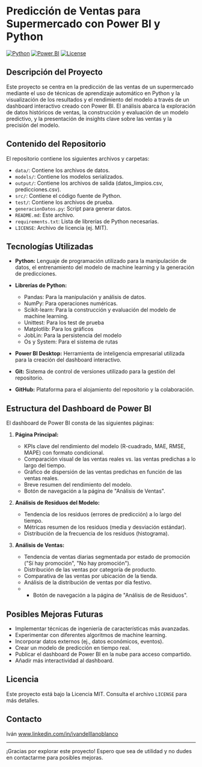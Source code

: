 # Predicción de Ventas para Supermercado con Power BI y Python

[![Python](https://img.shields.io/badge/Python-3.x-blue.svg)](https://www.python.org/)
[![Power BI](https://img.shields.io/badge/Power%20BI-Desktop-orange.svg)](https://powerbi.microsoft.com/desktop/)
[![License](https://img.shields.io/badge/License-MIT-yellow.svg)](https://opensource.org/licenses/MIT)


## Descripción del Proyecto

Este proyecto se centra en la predicción de las ventas de un supermercado mediante el uso de técnicas de aprendizaje automático en Python y la visualización de los resultados y el rendimiento del modelo a través de un dashboard interactivo creado con Power BI. El análisis abarca la exploración de datos históricos de ventas, la construcción y evaluación de un modelo predictivo, y la presentación de insights clave sobre las ventas y la precisión del modelo.

## Contenido del Repositorio

El repositorio contiene los siguientes archivos y carpetas:

* `data/`: Contiene los archivos de datos.
* `models/`: Contiene los modelos serializados.
* `output/`: Contiene los archivos de salida (datos_limpios.csv, predicciones.csv).
* `src/`: Contiene el código fuente de Python.
* `test/`: Contiene los archivos de prueba.
* `generacionDatos.py`: Script para generar datos.
* `README.md`: Este archivo.
* `requirements.txt`: Lista de librerías de Python necesarias.
* `LICENSE`: Archivo de licencia (ej. MIT).

## Tecnologías Utilizadas

* **Python:** Lenguaje de programación utilizado para la manipulación de datos, el entrenamiento del modelo de machine learning y la generación de predicciones.
* **Librerías de Python:**
    * Pandas: Para la manipulación y análisis de datos.
    * NumPy: Para operaciones numéricas.
    * Scikit-learn: Para la construcción y evaluación del modelo de machine learning.
    * Unittest: Para los test de prueba
    * Matplotlib: Para los gráficos
    * JobLin: Para la persistencia del modelo
    * Os y System: Para el sistema de rutas
      
* **Power BI Desktop:** Herramienta de inteligencia empresarial utilizada para la creación del dashboard interactivo.
* **Git:** Sistema de control de versiones utilizado para la gestión del repositorio.
* **GitHub:** Plataforma para el alojamiento del repositorio y la colaboración.

## Estructura del Dashboard de Power BI

El dashboard de Power BI consta de las siguientes páginas:

1.  **Página Principal:**
    * KPIs clave del rendimiento del modelo (R-cuadrado, MAE, RMSE, MAPE) con formato condicional.
    * Comparación visual de las ventas reales vs. las ventas predichas a lo largo del tiempo.
    * Gráfico de dispersión de las ventas predichas en función de las ventas reales.
    * Breve resumen del rendimiento del modelo.
    * Botón de navegación a la página de "Análisis de Ventas".

2.  **Análisis de Residuos del Modelo:**
    * Tendencia de los residuos (errores de predicción) a lo largo del tiempo.
    * Métricas resumen de los residuos (media y desviación estándar).
    * Distribución de la frecuencia de los residuos (histograma).

3.  **Análisis de Ventas:**
    * Tendencia de ventas diarias segmentada por estado de promoción ("Sí hay promoción", "No hay promoción").
    * Distribución de las ventas por categoría de producto.
    * Comparativa de las ventas por ubicación de la tienda.
    * Análisis de la distribución de ventas por día festivo.
    *  * Botón de navegación a la página de "Análisis de de Residuos".


## Posibles Mejoras Futuras

* Implementar técnicas de ingeniería de características más avanzadas.
* Experimentar con diferentes algoritmos de machine learning.
* Incorporar datos externos (ej., datos económicos, eventos).
* Crear un modelo de predicción en tiempo real.
* Publicar el dashboard de Power BI en la nube para acceso compartido.
* Añadir más interactividad al dashboard.

## Licencia

Este proyecto está bajo la Licencia MIT. Consulta el archivo `LICENSE` para más detalles.

## Contacto

Iván
www.linkedin.com/in/ivandelllanoblanco


---

¡Gracias por explorar este proyecto! Espero que sea de utilidad y no dudes en contactarme para posibles mejoras.
